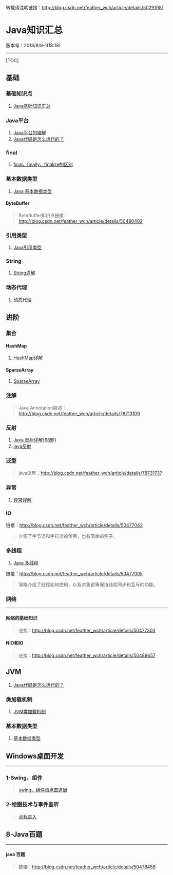 转载请注明链接：http://blog.csdn.net/feather_wch/article/details/50291981

# Java知识汇总

版本号：2018/9/9-1(18:18)

---

[TOC]

## 基础


### 基础知识点
1. [Java基础知识汇总](https://blog.csdn.net/feather_wch/article/details/50470939)

### Java平台
1. [Java平台的理解](https://blog.csdn.net/feather_wch/article/details/82114270)
1. [Java代码是怎么运行的？](https://blog.csdn.net/feather_wch/article/details/82320200)

### final
1. [final、finally、finalize的区别](https://blog.csdn.net/feather_wch/article/details/82152236)

### 基本数据类型
1. [Java 基本数据类型](https://blog.csdn.net/feather_wch/article/details/50445552)

#### ByteBuffer
>ByteBuffer知识点链接：http://blog.csdn.net/feather_wch/article/details/50490402

### 引用类型
1. [Java引用类型](https://blog.csdn.net/feather_wch/article/details/82383183)

### String
1. [String详解](https://blog.csdn.net/feather_wch/article/details/82389184)

### 动态代理

1. [动态代理](https://blog.csdn.net/feather_wch/article/details/51721514)

## 进阶

### 集合

#### HashMap
1. [HashMap详解](https://blog.csdn.net/feather_wch/article/details/81351151)

#### SparseArray
1. [SparseArray](https://blog.csdn.net/feather_wch/article/details/81538653)

### 注解
>Java Annotation简述：http://blog.csdn.net/feather_wch/article/details/78713109
### 反射
1. [Java 反射详解(68题)](https://blog.csdn.net/feather_wch/article/details/81771443)
1. [java反射](http://blog.csdn.net/feather_wch/article/details/78719833)

### 泛型
>java泛型：http://blog.csdn.net/feather_wch/article/details/78731737
### 异常

1. [异常详解](https://blog.csdn.net/feather_wch/article/details/78724276)

### IO
链接：http://blog.csdn.net/feather_wch/article/details/50477042
>介绍了字节流和字符流的使用，也有简单的例子。

### 多线程

1. [Java 多线程](https://blog.csdn.net/feather_wch/article/details/81638230)

链接：http://blog.csdn.net/feather_wch/article/details/50477005
>简略介绍了线程如何使用，以及对象锁等保持线程同步和互斥的功能。


### 网络
---
#### 网络的基础知识
>链接：http://blog.csdn.net/feather_wch/article/details/50477303
#### NIO和IO
>链接：http://blog.csdn.net/feather_wch/article/details/50489657

## JVM

1. [Java代码是怎么运行的？](https://blog.csdn.net/feather_wch/article/details/82320200)

### 类加载机制
1. [JVM类加载机制](https://blog.csdn.net/feather_wch/article/details/81672834)

### 基本数据类型

1. [基本数据类型](https://blog.csdn.net/feather_wch/article/details/50445552)

## Windows桌面开发
---
### 1-Swing、组件
>[swing、组件请点击这里](http://blog.csdn.net/feather_wch/article/details/50471218)
### 2-绘图技术与事件监听
>[点我进入](http://blog.csdn.net/feather_wch/article/details/50476824)


## 8-Java百题
---
#### java 百题
>链接：http://blog.csdn.net/feather_wch/article/details/50478458
